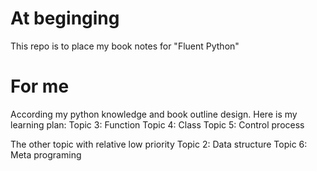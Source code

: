 # At beginging
This repo is to place my book notes for "Fluent Python"

# For me
According my python knowledge and book outline design. Here is my learning plan:
Topic 3: Function
Topic 4: Class
Topic 5: Control process

The other topic with relative low priority
Topic 2: Data structure
Topic 6: Meta programing